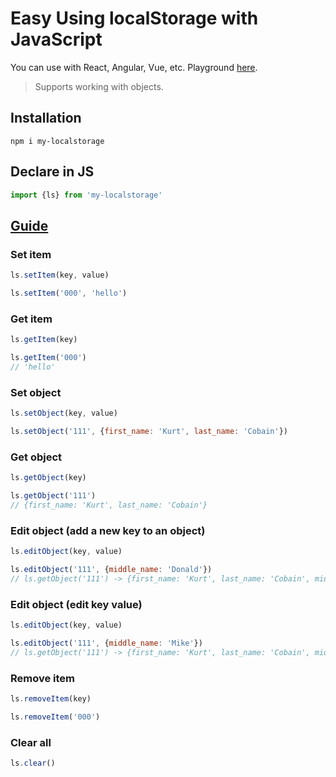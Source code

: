 # Easy Using localStorage with JavaScript

You can use with React, Angular, Vue, etc. Playground [here](https://codesandbox.io/s/my-localstorage-drzxj).

> Supports working with objects.

## Installation
```
npm i my-localstorage
```

## Declare in JS
```js
import {ls} from 'my-localstorage'
```

## [Guide](https://www.npmjs.com/package/my-localstorage)

### Set item
```js
ls.setItem(key, value)
```
```js
ls.setItem('000', 'hello')
```

### Get item
```js
ls.getItem(key)
```
```js
ls.getItem('000')
// 'hello'
```

### Set object
```js
ls.setObject(key, value)
```
```js
ls.setObject('111', {first_name: 'Kurt', last_name: 'Cobain'})
```


### Get object
```js
ls.getObject(key)
```
```js
ls.getObject('111')
// {first_name: 'Kurt', last_name: 'Cobain'}
```

### Edit object (add a new key to an object)
```js
ls.editObject(key, value)
```
```js
ls.editObject('111', {middle_name: 'Donald'})
// ls.getObject('111') -> {first_name: 'Kurt', last_name: 'Cobain', middle_name: 'Donald'}
```

### Edit object (edit key value)
```js
ls.editObject(key, value)
```
```js
ls.editObject('111', {middle_name: 'Mike'})
// ls.getObject('111') -> {first_name: 'Kurt', last_name: 'Cobain', middle_name: 'Mike'}
```

### Remove item
```js
ls.removeItem(key)
```
```js
ls.removeItem('000')
```

### Clear all
```js
ls.clear()
```
